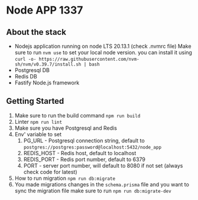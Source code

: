 # Node APP 1337

## About the stack
- Nodejs application running on node LTS 20.13.1 (check .nvmrc file)
Make sure to run `nvm use` to set your local node version. you can install it using  `curl -o- https://raw.githubusercontent.com/nvm-sh/nvm/v0.39.7/install.sh | bash`
- Postgresql DB
- Redis DB
- Fastify Node.js framework

## Getting Started
1. Make sure to run the build command `npm run build`
2. Linter `npm run lint`
3. Make sure you have Postgresql and Redis
4. Env' variable to set
   1. PG_URL - Postgresql connection string, default to `postgres://postgres:password@localhost:5432/node_app`
   2. REDIS_HOST - Redis host, default to localhost
   3. REDIS_PORT - Redis port number, default to 6379
   4. PORT - server port number, will default to 8080 if not set (always check code for latest)
5. How to run migration `npm run db:migrate`
6. You made migrations changes in the `schema.prisma` file and you want to sync the migration file make sure to run `npm run db:migrate-dev`
